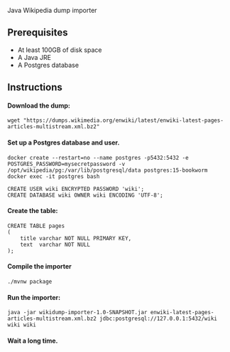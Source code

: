 Java Wikipedia dump importer


## Prerequisites

* At least 100GB of disk space
* A Java JRE
* A Postgres database

## Instructions

#### Download the dump:

```shell
wget "https://dumps.wikimedia.org/enwiki/latest/enwiki-latest-pages-articles-multistream.xml.bz2"
```

#### Set up a Postgres database and user.<br>

```shell
docker create --restart=no --name postgres -p5432:5432 -e POSTGRES_PASSWORD=mysecretpassword -v /opt/wikipedia/pg:/var/lib/postgresql/data postgres:15-bookworm
docker exec -it postgres bash
```

```postgresql
CREATE USER wiki ENCRYPTED PASSWORD 'wiki';
CREATE DATABASE wiki OWNER wiki ENCODING 'UTF-8';
```

#### Create the table:

```postgresql
CREATE TABLE pages
(
    title varchar NOT NULL PRIMARY KEY,
    text  varchar NOT NULL
);
```

#### Compile the importer

```shell
./mvnw package
```

#### Run the importer:

```shell
java -jar wikidump-importer-1.0-SNAPSHOT.jar enwiki-latest-pages-articles-multistream.xml.bz2 jdbc:postgresql://127.0.0.1:5432/wiki wiki wiki
```

#### Wait a long time.